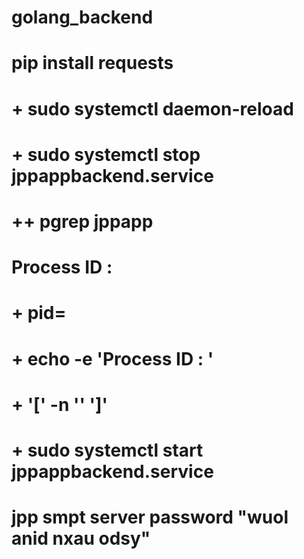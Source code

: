 # golang_backend
# pip install requests
# + sudo systemctl daemon-reload
# + sudo systemctl stop jppappbackend.service
# ++ pgrep jppapp
# Process ID : 
# + pid=
# + echo -e 'Process ID : '
# + '[' -n '' ']'
# + sudo systemctl start jppappbackend.service
# jpp smpt server password "wuol anid nxau odsy"